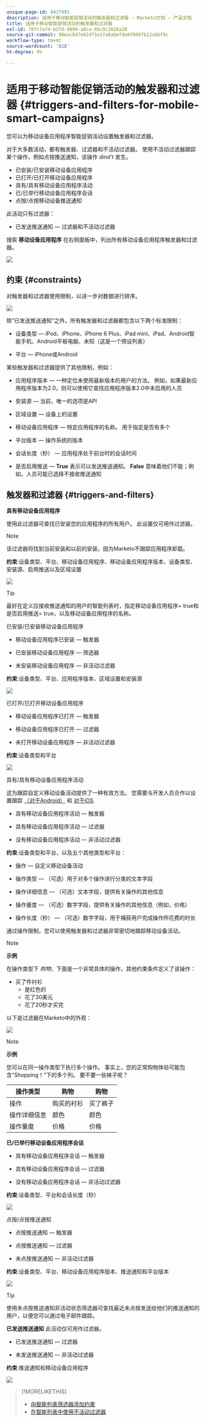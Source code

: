 ```yaml
---
unique-page-id: 9437991
description: 适用于移动智能促销活动的触发器和过滤器 — Marketo文档 — 产品文档
title: 适用于移动智能促销活动的触发器和过滤器
exl-id: 76fc7a74-b27d-4898-a8ca-85c9c2828a28
source-git-commit: 98eac847e62df1e17a6abefde0f9097b12cbbf9c
workflow-type: tm+mt
source-wordcount: '818'
ht-degree: 0%

---
```


# 适用于移动智能促销活动的触发器和过滤器 {#triggers-and-filters-for-mobile-smart-campaigns}

您可以为移动设备应用程序智能促销活动设置触发器和过滤器。

对于大多数活动，都有触发器、过滤器和不活动过滤器。 使用不活动过滤器跟踪某个操作，例如点按推送通知，该操作 *dind&#39;t* 发生。

* 已安装/已安装移动设备应用程序
* 已打开/已打开移动设备应用程序
* 具有/具有移动设备应用程序活动
* 已/已举行移动设备应用程序会话
* 点按/点按移动设备推送通知

此活动只有过滤器：

* 已发送推送通知 — 过滤器和不活动过滤器

搜索 **移动设备应用程序** 在右侧面板中，列出所有移动设备应用程序触发器和过滤器。

![](assets/triggers-and-filters-for-mobile-smart-campaigns-1.png)

## 约束 {#constraints}

对触发器和过滤器使用限制，以进一步对数据进行排序。

![](assets/triggers-and-filters-for-mobile-smart-campaigns-2.png)

除“已发送推送通知”之外，所有触发器和过滤器都包含以下两个标准限制：

* 设备类型 — iPod、iPhone、iPhone 6 Plus、iPad mini、iPad、Android智能手机、Android平板电脑、未知（这是一个预设列表）

* 平台 — iPhone或Android

某些触发器和过滤器提供了其他限制，例如：

* 应用程序版本 — 一种定位未使用最新版本的用户的方法。 例如，如果最新应用程序版本为2.0，则可以使用它查找应用程序版本2.0中未启用的人员

* 安装源 — 当前，唯一的选项是API

* 区域设置 — 设备上的设置

* 移动设备应用程序 — 特定应用程序的名称。 用于指定是否有多个

* 平台版本 — 操作系统的版本

* 会话长度（秒） — 应用程序处于前台时的会话时间

* 是否启用推送 —  **True** 表示可以发送推送通知。 **False** 意味着他们不能；例如，人员可能已选择不接收推送通知

## 触发器和过滤器 {#triggers-and-filters}

**具有移动设备应用程序**

使用此过滤器可查找已安装您的应用程序的所有用户。 此设置仅可用作过滤器。

>[!NOTE]
>
>该过滤器将找到当前安装和以前的安装，因为Marketo不跟踪应用程序卸载。

**约束**:设备类型、平台、移动设备应用程序、移动设备应用程序版本、设备类型、安装源、启用推送以及区域设置

![](assets/triggers-and-filters-for-mobile-smart-campaigns-3.png)

>[!TIP]
>
>最好在定义应接收推送通知的用户的智能列表时，指定移动设备应用程序= true和是否启用推送= true，以及移动设备应用程序的名称。

已安装/已安装移动设备应用程序

* 移动设备应用程序已安装 — 触发器

* 已安装移动设备应用程序 — 筛选器

* 未安装移动设备应用程序 — 非活动过滤器

**约束**:设备类型、平台、应用程序版本、区域设置和安装源

![](assets/triggers-and-filters-for-mobile-smart-campaigns-4.png)

已打开/已打开移动设备应用程序

* 移动设备应用程序已打开 — 触发器

* 移动设备应用程序已打开 — 过滤器

* 未打开移动设备应用程序 — 非活动过滤器

**约束**:设备类型和平台

![](assets/triggers-and-filters-for-mobile-smart-campaigns-5.png)

具有/具有移动设备应用程序活动

这为跟踪自定义移动设备活动提供了一种有效方法。 您需要与开发人员合作以设置跟踪 [（对于Android）](https://developers.marketo.com/documentation/mobile/installation-instructions-on-android) 和 [对于iOS](https://developers.marketo.com/documentation/mobile/installation-instructions-on-ios).

* 具有移动设备应用程序活动 — 触发器

* 具有移动设备应用程序活动 — 过滤器

* 没有移动设备应用程序活动 — 非活动过滤器

**约束**:设备类型和平台，以及五个其他类型和平台：

* 操作 — 自定义移动设备活动

* 操作类型 — （可选）用于对多个操作进行分类的文本字段

* 操作详细信息 — （可选）文本字段，提供有关操作的其他信息

* 操作量度 — （可选）数字字段，提供有关操作的其他信息（例如，价格）

* 操作长度（秒） — （可选）数字字段，用于捕获用户完成操作所花费的时长

通过操作限制，您可以使用触发器和过滤器非常密切地跟踪移动设备活动。

>[!NOTE]
>
>**示例**
>
>在操作类型下 *购物*，下面是一个非常具体的操作，其他约束条件定义了该操作：
>
>* 买了件衬衫
   >   * 是红色的
   >   * 花了30美元
   >   * 花了20秒才买完


以下是过滤器在Marketo中的外观：

![](assets/triggers-and-filters-for-mobile-smart-campaigns-6.png)

>[!NOTE]
>
>**示例**
>
>您可以在同一操作类型下执行多个操作。 事实上，您的正常购物体验可能包含“Shopping！”下的多个列。 要不要一些袜子呢？
>
>| 操作类型 | 购物 | 购物 |
>|---|---|---|
>| 操作 | 购买的衬衫 | 买了裤子 |
>| 操作详细信息 | 颜色 | 颜色 |
>| 操作量度 | 价格 | 价格 |


**已/已举行移动设备应用程序会话**

* 具有移动设备应用程序会话 — 触发器

* 具有移动设备应用程序会话 — 过滤器

* 没有移动设备应用程序会话 — 非活动过滤器

**约束**:设备类型、平台和会话长度（秒）

![](assets/triggers-and-filters-for-mobile-smart-campaigns-7.png)

点按/点按推送通知

* 点按推送通知 — 触发器

* 点按推送通知 — 过滤器

* 未点按推送通知 — 非活动过滤器

**约束**:设备类型、平台、移动设备应用程序版本、推送通知和平台版本

![](assets/triggers-and-filters-for-mobile-smart-campaigns-8.png)

>[!TIP]
>
>使用未点按推送通知非活动状态筛选器可查找最近未点按发送给他们的推送通知的用户，以便您可以通过电子邮件跟踪。

**已发送推送通知** 此活动仅可用作过滤器。

* 已发送推送通知 — 过滤器

* 未发送推送通知 — 非活动过滤器

**约束**:推送通知和移动设备应用程序

![](assets/triggers-and-filters-for-mobile-smart-campaigns-9.png)

>[!MORELIKETHIS]
>
>* [向智能列表筛选器添加约束](/help/marketo/product-docs/core-marketo-concepts/smart-lists-and-static-lists/using-smart-lists/add-a-constraint-to-a-smart-list-filter.md)
>* [在智能列表中使用不活动过滤器](/help/marketo/product-docs/core-marketo-concepts/smart-lists-and-static-lists/using-smart-lists/use-inactivity-filters-in-a-smart-list.md)

